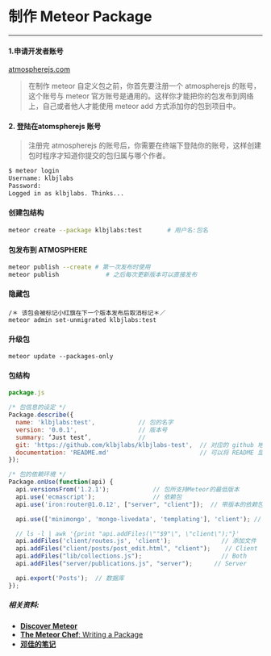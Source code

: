 # 制作 Meteor Package
---

#### 1.申请开发者账号
  [atmospherejs.com](https://atmospherejs.com/)
>  在制作 meteor 自定义包之前，你首先要注册一个 atmospherejs 的账号，这个账号与 meteor 官方账号是通用的。这样你才能把你的包发布到网络上，自己或者他人才能使用 meteor add 方式添加你的包到项目中。

#### 2. 登陆在atomspherejs 账号

>  注册完 atmospherejs 的账号后，你需要在终端下登陆你的账号，这样创建包时程序才知道你提交的包归属与哪个作者。

  ``` bash
  $ meteor login     
  Username: klbjlabs
  Password:                                     
  Logged in as klbjlabs. Thinks...
  ```



#### 创建包结构
``` bash
meteor create --package klbjlabs:test       # 用户名:包名
```


#### 包发布到 ATMOSPHERE
``` bash
meteor publish --create	# 第一次发布时使用
meteor publish             # 之后每次更新版本可以直接发布
```

#### 隐藏包
```
/＊ 该包会被标记小红旗在下一个版本发布后取消标记＊／
meteor admin set-unmigrated klbjlabs:test
```

#### 升级包
```
meteor update --packages-only
```

#### 包结构
```js
package.js

/* 包信息的设定 */
Package.describe({
  name: 'klbjlabs:test',            // 包的名字
  version: '0.0.1',                 // 版本号
  summary: ‘Just test’,             // 
  git: 'https://github.com/klbjlabs/klbjlabs-test',  // 对应的 github 地址
  documentation: 'README.md'                         // 可以将 README 显示在atomsphere上
});

/* 包的依赖环境 */
Package.onUse(function(api) {
  api.versionsFrom('1.2.1');			// 包所支持Meteor的最低版本
  api.use('ecmascript');			    // 依赖包
  api.use('iron:router@1.0.12', ["server", "client"]);	// 带版本的依赖包格式

  api.use(['minimongo', 'mongo-livedata', 'templating'], 'client');	// mongo and template

  // ls -l | awk '{print "api.addFiles(\""$9"\", \"client\");"}'
  api.addFiles('client/routes.js', 'client');			   // 添加文件
  api.addFiles("client/posts/post_edit.html", "client");	// Client
  api.addFiles("lib/collections.js");				       // Both
  api.addFiles("server/publications.js", "server");		 // Server

  api.export('Posts');	// 数据库
});
```
##### 相关资料:
* [**Discover Meteor**](http://zh.discovermeteor.com/chapters/creating-a-meteor-package/)
* [**The Meteor Chef**: Writing a Package](https://themeteorchef.com/recipes/writing-a-package/)
* [**邓佳的笔记**](https://github.com/nmgwddj/meteor-notes/blob/master/02_meteor%20Package%20%E5%88%B6%E4%BD%9C.md)